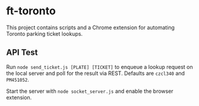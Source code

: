 # ft-toronto

This project contains scripts and a Chrome extension for automating Toronto parking ticket lookups.

## API Test

Run `node send_ticket.js [PLATE] [TICKET]` to enqueue a lookup request on the
local server and poll for the result via REST. Defaults are `czcl340` and
`PM451052`.

Start the server with `node socket_server.js` and enable the browser extension.
